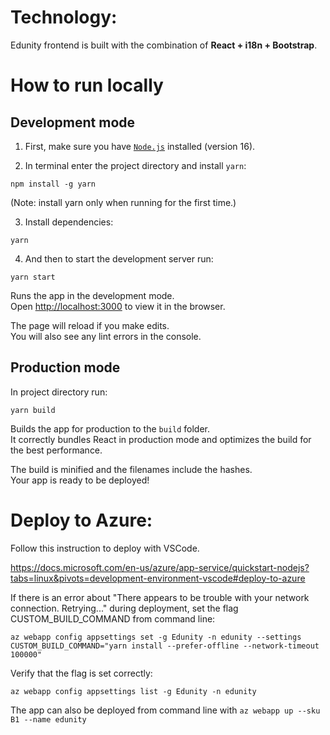 # Technology:
Edunity frontend is built with the combination of **React + i18n + Bootstrap**.  


# How to run locally

## Development mode

1. First, make sure you have [`Node.js`](https://nodejs.org/en/) installed (version 16).


2. In terminal enter the project directory and install `yarn`:

```npm install -g yarn```  

(Note: install yarn only when running for the first time.)

3. Install dependencies:

```yarn```

4. And then to start the development server run:

```yarn start```

Runs the app in the development mode.\
Open [http://localhost:3000](http://localhost:3000) to view it in the browser.

The page will reload if you make edits.\
You will also see any lint errors in the console.

## Production mode

In project directory run:

```yarn build```

Builds the app for production to the `build` folder.\
It correctly bundles React in production mode and optimizes the build for the best performance.

The build is minified and the filenames include the hashes.\
Your app is ready to be deployed!

# Deploy to Azure:
Follow this instruction to deploy with VSCode.

https://docs.microsoft.com/en-us/azure/app-service/quickstart-nodejs?tabs=linux&pivots=development-environment-vscode#deploy-to-azure

If there is an error about "There appears to be trouble with your network connection. Retrying..." during deployment, set the flag CUSTOM_BUILD_COMMAND from command line:

```az webapp config appsettings set -g Edunity -n edunity --settings CUSTOM_BUILD_COMMAND="yarn install --prefer-offline --network-timeout 100000"```

Verify that the flag is set correctly:

```az webapp config appsettings list -g Edunity -n edunity```

The app can also be deployed from command line with
```az webapp up --sku B1 --name edunity```
